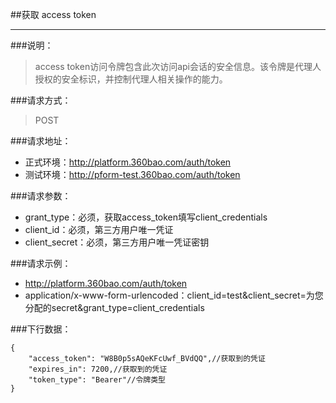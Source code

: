 ##获取 access token

------------

###说明：
> access token访问令牌包含此次访问api会话的安全信息。该令牌是代理人授权的安全标识，并控制代理人相关操作的能力。

###请求方式：
> POST

###请求地址：
> 
   * 正式环境：http://platform.360bao.com/auth/token
   * 测试环境：http://pform-test.360bao.com/auth/token

###请求参数：
> 
  * grant_type：必须，获取access_token填写client_credentials
  * client_id：必须，第三方用户唯一凭证
  * client_secret：必须，第三方用户唯一凭证密钥
 
###请求示例：
> 
   * http://platform.360bao.com/auth/token
   * application/x-www-form-urlencoded：client_id=test&client_secret=为您分配的secret&grant_type=client_credentials

###下行数据：
```
{
    "access_token": "W8B0p5sAQeKFcUwf_BVdQQ",//获取到的凭证
    "expires_in": 7200,//获取到的凭证
    "token_type": "Bearer"//令牌类型
}
```




